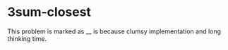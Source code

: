 # 3sum-closest

This problem is marked as __ is because clumsy implementation and long thinking time.

